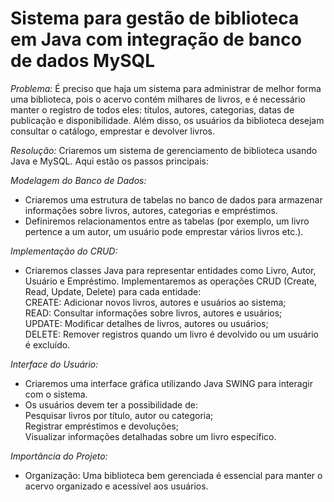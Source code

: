 # Sistema para gestão de biblioteca em Java com integração de banco de dados MySQL

_Problema:_
É preciso que haja um sistema para administrar de melhor forma uma biblioteca, pois o acervo contém milhares de livros, e é necessário manter o registro de todos eles: títulos, autores, categorias, datas de publicação e disponibilidade. Além disso, os usuários da biblioteca desejam consultar o catálogo, emprestar e devolver livros.

_Resolução:_ Criaremos um sistema de gerenciamento de biblioteca usando Java e MySQL. Aqui estão os passos principais:

_Modelagem do Banco de Dados:_
- Criaremos uma estrutura de tabelas no banco de dados para armazenar informações sobre livros, autores, categorias e empréstimos.
- Definiremos relacionamentos entre as tabelas (por exemplo, um livro pertence a um autor, um usuário pode emprestar vários livros etc.).

_Implementação do CRUD:_
- Criaremos classes Java para representar entidades como Livro, Autor, Usuário e Empréstimo. Implementaremos as operações CRUD (Create, Read, Update, Delete) para cada entidade:<br>
CREATE: Adicionar novos livros, autores e usuários ao sistema;<br>
READ: Consultar informações sobre livros, autores e usuários;<br>
UPDATE: Modificar detalhes de livros, autores ou usuários;<br>
DELETE: Remover registros quando um livro é devolvido ou um usuário é excluído.

_Interface do Usuário:_
- Criaremos uma interface gráfica utilizando Java SWING para interagir com o sistema.
- Os usuários devem ter a possibilidade de:<br>
Pesquisar livros por título, autor ou categoria;<br>
Registrar empréstimos e devoluções;<br>
Visualizar informações detalhadas sobre um livro específico.


_Importância do Projeto:_
- Organização: Uma biblioteca bem gerenciada é essencial para manter o acervo organizado e acessível aos usuários.
